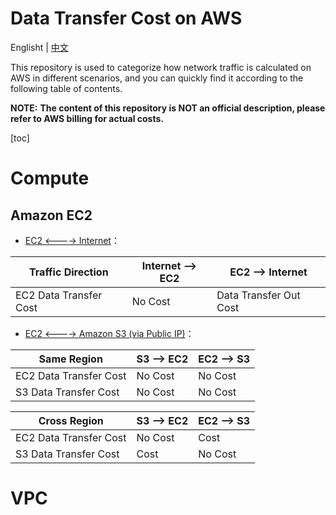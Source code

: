 # Data Transfer Cost on AWS
 
Englisht | [中文](README-CN.md)

This repository is used to categorize how network traffic is calculated on AWS in different scenarios, and you can quickly find it according to the following table of contents.

**NOTE:** **The content of this repository is NOT an official description, please refer to AWS billing for actual costs.**

[toc]

# Compute #
## Amazon EC2 ##

* [EC2 <----> Internet](EC2-Others/01.EC2-Internet-EN.md)：

Traffic Direction | Internet --> EC2 | EC2 --> Internet
----|------|----
EC2 Data Transfer Cost | No Cost | Data Transfer Out Cost

*  [EC2 <----> Amazon S3 (via Public IP)](EC2/02.EC2-S3-CN.md)：

Same Region | S3 --> EC2 | EC2 --> S3
----|------|----
EC2 Data Transfer Cost | No Cost | No Cost
S3 Data Transfer Cost | No Cost  | No Cost

Cross Region | S3 --> EC2 | EC2 --> S3
----|------|----
EC2 Data Transfer Cost | No Cost | Cost
S3 Data Transfer Cost | Cost  | No Cost

# VPC #